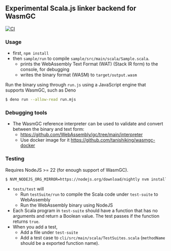 ## Experimental Scala.js linker backend for WasmGC

[![CI](https://github.com/tanishiking/scala-wasm/actions/workflows/ci.yml/badge.svg)](https://github.com/tanishiking/scala-wasm/actions/workflows/ci.yml)

### Usage

- first, `npm install`
- then `sample/run` to compile `sample/src/main/scala/Sample.scala`.
  - prints the WebAssembly Text Format (WAT) (Stack IR form) to the console, for debugging
  - writes the binary format (WASM) to `target/output.wasm`

Run the binary using through `run.js` using a JavaScript engine that supports WasmGC, such as Deno

```sh
$ deno run --allow-read run.mjs
```

### Debugging tools

- The WasmGC reference interpreter can be used to validate and convert between the binary and text form:
  - https://github.com/WebAssembly/gc/tree/main/interpreter
  - Use docker image for it https://github.com/tanishiking/wasmgc-docker

### Testing

Requires NodeJS >= 22 (for enough support of WasmGC).

```sh
$ NVM_NODEJS_ORG_MIRROR=https://nodejs.org/download/nightly nvm install v22
```

- `tests/test` will
  - Run `testSuite/run` to compile the Scala code under `test-suite` to WebAssembly
  - Run the WebAssembly binary using NodeJS
- Each Scala program in `test-suite` should have a function that has no arguments and return a Boolean value. The test passes if the function returns `true`.
- When you add a test, 
  - Add a file under `test-suite`
  - Add a test case to `cli/src/main/scala/TestSuites.scala` (`methodName` should be a exported function name).

